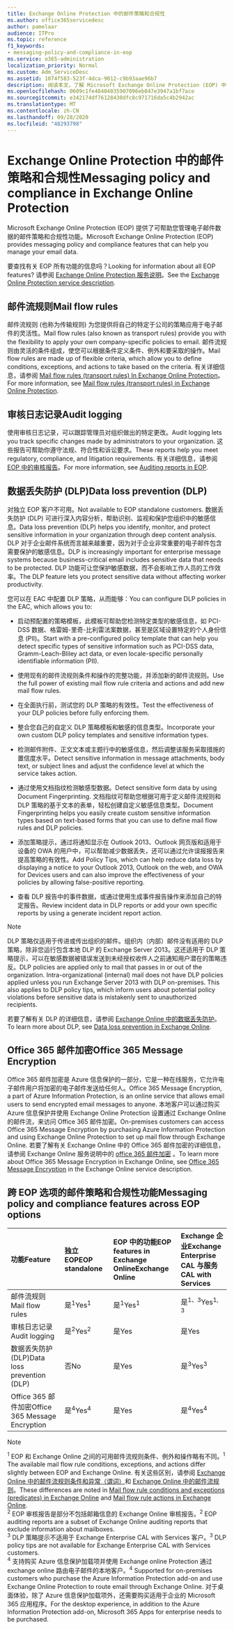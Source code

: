 ```yaml
---
title: Exchange Online Protection 中的邮件策略和合规性
ms.author: office365servicedesc
author: pamelaar
audience: ITPro
ms.topic: reference
f1_keywords:
- messaging-policy-and-compliance-in-eop
ms.service: o365-administration
localization_priority: Normal
ms.custom: Adm_ServiceDesc
ms.assetid: 1074f583-523f-4dca-9012-c9b93aae96b7
description: 阅读本文，了解 Microsoft Exchange Online Protection (EOP) 中的邮件策略和合规性功能。
ms.openlocfilehash: 0609c1fe48404035907096eb047e3947a1bf7ace
ms.sourcegitcommit: e342174df76128430dfc8c971716da5c4b2942ac
ms.translationtype: MT
ms.contentlocale: zh-CN
ms.lasthandoff: 09/28/2020
ms.locfileid: "48293798"
---
```

# <a name="messaging-policy-and-compliance-in-exchange-online-protection"></a><span data-ttu-id="4fda3-103">Exchange Online Protection 中的邮件策略和合规性</span><span class="sxs-lookup"><span data-stu-id="4fda3-103">Messaging policy and compliance in Exchange Online Protection</span></span>

<span data-ttu-id="4fda3-104">Microsoft Exchange Online Protection (EOP) 提供了可帮助您管理电子邮件数据的邮件策略和合规性功能。</span><span class="sxs-lookup"><span data-stu-id="4fda3-104">Microsoft Exchange Online Protection (EOP) provides messaging policy and compliance features that can help you manage your email data.</span></span>

<span data-ttu-id="4fda3-105">要查找有关 EOP 所有功能的信息吗？</span><span class="sxs-lookup"><span data-stu-id="4fda3-105">Looking for information about all EOP features?</span></span> <span data-ttu-id="4fda3-106">请参阅 [Exchange Online Protection 服务说明](exchange-online-protection-service-description.md)。</span><span class="sxs-lookup"><span data-stu-id="4fda3-106">See the [Exchange Online Protection service description](exchange-online-protection-service-description.md).</span></span>

## <a name="mail-flow-rules"></a><span data-ttu-id="4fda3-107">邮件流规则</span><span class="sxs-lookup"><span data-stu-id="4fda3-107">Mail flow rules</span></span>

<span data-ttu-id="4fda3-108">邮件流规则 (也称为传输规则) 为您提供将自己的特定于公司的策略应用于电子邮件的灵活性。</span><span class="sxs-lookup"><span data-stu-id="4fda3-108">Mail flow rules (also known as transport rules) provide you with the flexibility to apply your own company-specific policies to email.</span></span> <span data-ttu-id="4fda3-109">邮件流规则由灵活的条件组成，使您可以根据条件定义条件、例外和要采取的操作。</span><span class="sxs-lookup"><span data-stu-id="4fda3-109">Mail flow rules are made up of flexible criteria, which allow you to define conditions, exceptions, and actions to take based on the criteria.</span></span> <span data-ttu-id="4fda3-110">有关详细信息，请参阅 [Mail flow rules (transport rules) In Exchange Online Protection](https://docs.microsoft.com/microsoft-365/security/office-365-security/mail-flow-rules-transport-rules-0)。</span><span class="sxs-lookup"><span data-stu-id="4fda3-110">For more information, see [Mail flow rules (transport rules) in Exchange Online Protection](https://docs.microsoft.com/microsoft-365/security/office-365-security/mail-flow-rules-transport-rules-0).</span></span>

## <a name="audit-logging"></a><span data-ttu-id="4fda3-111">审核日志记录</span><span class="sxs-lookup"><span data-stu-id="4fda3-111">Audit logging</span></span>

<span data-ttu-id="4fda3-112">使用审核日志记录，可以跟踪管理员对组织做出的特定更改。</span><span class="sxs-lookup"><span data-stu-id="4fda3-112">Audit logging lets you track specific changes made by administrators to your organization.</span></span> <span data-ttu-id="4fda3-113">这些报告可帮助你遵守法规、符合性和诉讼要求。</span><span class="sxs-lookup"><span data-stu-id="4fda3-113">These reports help you meet regulatory, compliance, and litigation requirements.</span></span> <span data-ttu-id="4fda3-114">有关详细信息，请参阅[EOP 中的审核报告](https://docs.microsoft.com/microsoft-365/security/office-365-security/auditing-reports-in-eop)。</span><span class="sxs-lookup"><span data-stu-id="4fda3-114">For more information, see [Auditing reports in EOP](https://docs.microsoft.com/microsoft-365/security/office-365-security/auditing-reports-in-eop).</span></span>

## <a name="data-loss-prevention-dlp"></a><span data-ttu-id="4fda3-115">数据丢失防护 (DLP)</span><span class="sxs-lookup"><span data-stu-id="4fda3-115">Data loss prevention (DLP)</span></span>

<span data-ttu-id="4fda3-116">对独立 EOP 客户不可用。</span><span class="sxs-lookup"><span data-stu-id="4fda3-116">Not available to EOP standalone customers.</span></span> <span data-ttu-id="4fda3-117">数据丢失防护 (DLP) 可进行深入内容分析，帮助识别、监视和保护您组织中的敏感信息。</span><span class="sxs-lookup"><span data-stu-id="4fda3-117">Data loss prevention (DLP) helps you identify, monitor, and protect sensitive information in your organization through deep content analysis.</span></span> <span data-ttu-id="4fda3-118">DLP 对于企业邮件系统而言越来越重要，因为对于企业非常重要的电子邮件包含需要保护的敏感信息。</span><span class="sxs-lookup"><span data-stu-id="4fda3-118">DLP is increasingly important for enterprise message systems because business-critical email includes sensitive data that needs to be protected.</span></span> <span data-ttu-id="4fda3-119">DLP 功能可让您保护敏感数据，而不会影响工作人员的工作效率。</span><span class="sxs-lookup"><span data-stu-id="4fda3-119">The DLP feature lets you protect sensitive data without affecting worker productivity.</span></span>

<span data-ttu-id="4fda3-120">您可以在 EAC 中配置 DLP 策略，从而能够：</span><span class="sxs-lookup"><span data-stu-id="4fda3-120">You can configure DLP policies in the EAC, which allows you to:</span></span>

- <span data-ttu-id="4fda3-121">启动预配置的策略模板，此模板可帮助您检测特定类型的敏感信息，如 PCI-DSS 数据、格雷姆-里奇-比利雷法案数据，甚至是区域设置特定的个人身份信息 (PII)。</span><span class="sxs-lookup"><span data-stu-id="4fda3-121">Start with a pre-configured policy template that can help you detect specific types of sensitive information such as PCI-DSS data, Gramm-Leach-Bliley act data, or even locale-specific personally identifiable information (PII).</span></span>

- <span data-ttu-id="4fda3-122">使用现有的邮件流规则条件和操作的完整功能，并添加新的邮件流规则。</span><span class="sxs-lookup"><span data-stu-id="4fda3-122">Use the full power of existing mail flow rule criteria and actions and add new mail flow rules.</span></span>

- <span data-ttu-id="4fda3-123">在全面执行前，测试您的 DLP 策略的有效性。</span><span class="sxs-lookup"><span data-stu-id="4fda3-123">Test the effectiveness of your DLP policies before fully enforcing them.</span></span>

- <span data-ttu-id="4fda3-124">整合您自己的自定义 DLP 策略模板和敏感的信息类型。</span><span class="sxs-lookup"><span data-stu-id="4fda3-124">Incorporate your own custom DLP policy templates and sensitive information types.</span></span>

- <span data-ttu-id="4fda3-125">检测邮件附件、正文文本或主题行中的敏感信息，然后调整该服务采取措施的置信度水平。</span><span class="sxs-lookup"><span data-stu-id="4fda3-125">Detect sensitive information in message attachments, body text, or subject lines and adjust the confidence level at which the service takes action.</span></span>

- <span data-ttu-id="4fda3-126">通过使用文档指纹检测敏感型数据。</span><span class="sxs-lookup"><span data-stu-id="4fda3-126">Detect sensitive form data by using Document Fingerprinting.</span></span> <span data-ttu-id="4fda3-127">文档指纹可帮助您根据可用于定义邮件流规则和 DLP 策略的基于文本的表单，轻松创建自定义敏感信息类型。</span><span class="sxs-lookup"><span data-stu-id="4fda3-127">Document Fingerprinting helps you easily create custom sensitive information types based on text-based forms that you can use to define mail flow rules and DLP policies.</span></span>

- <span data-ttu-id="4fda3-128">添加策略提示，通过将通知显示在 Outlook 2013、Outlook 网页版和适用于设备的 OWA 的用户中，可以帮助减少数据丢失，还可以通过允许误报报告来提高策略的有效性。</span><span class="sxs-lookup"><span data-stu-id="4fda3-128">Add Policy Tips, which can help reduce data loss by displaying a notice to your Outlook 2013, Outlook on the web, and OWA for Devices users and can also improve the effectiveness of your policies by allowing false-positive reporting.</span></span>

- <span data-ttu-id="4fda3-129">查看 DLP 报告中的事件数据，或通过使用生成事件报告操作来添加自己的特定报告。</span><span class="sxs-lookup"><span data-stu-id="4fda3-129">Review incident data in DLP reports or add your own specific reports by using a generate incident report action.</span></span>

> [!NOTE]
> <span data-ttu-id="4fda3-p106">DLP 策略仅适用于传进或传出组织的邮件。组织内（内部）邮件没有适用的 DLP 策略，除非您运行包含本地 DLP 的 Exchange Server 2013。这还适用于 DLP 策略提示，可以在敏感数据被错误发送到未经授权收件人之前通知用户潜在的策略违反。</span><span class="sxs-lookup"><span data-stu-id="4fda3-p106">DLP policies are applied only to mail that passes in or out of the organization. Intra-organizational (internal) mail does not have DLP policies applied unless you run Exchange Server 2013 with DLP on-premises. This also applies to DLP policy tips, which inform users about potential policy violations before sensitive data is mistakenly sent to unauthorized recipients.</span></span>

<span data-ttu-id="4fda3-133">若要了解有关 DLP 的详细信息，请参阅 [Exchange Online 中的数据丢失防护](https://docs.microsoft.com/exchange/security-and-compliance/data-loss-prevention/data-loss-prevention)。</span><span class="sxs-lookup"><span data-stu-id="4fda3-133">To learn more about DLP, see [Data loss prevention in Exchange Online](https://docs.microsoft.com/exchange/security-and-compliance/data-loss-prevention/data-loss-prevention).</span></span>

## <a name="office-365-message-encryption"></a><span data-ttu-id="4fda3-134">Office 365 邮件加密</span><span class="sxs-lookup"><span data-stu-id="4fda3-134">Office 365 Message Encryption</span></span>

<span data-ttu-id="4fda3-135">Office 365 邮件加密是 Azure 信息保护的一部分，它是一种在线服务，它允许电子邮件用户将加密的电子邮件发送给任何人。</span><span class="sxs-lookup"><span data-stu-id="4fda3-135">Office 365 Message Encryption, a part of Azure Information Protection, is an online service that allows email users to send encrypted email messages to anyone.</span></span> <span data-ttu-id="4fda3-136">本地客户可以通过购买 Azure 信息保护并使用 Exchange Online Protection 设置通过 Exchange Online 的邮件流，来访问 Office 365 邮件加密。</span><span class="sxs-lookup"><span data-stu-id="4fda3-136">On-premises customers can access Office 365 Message Encryption by purchasing Azure Information Protection and using Exchange Online Protection to set up mail flow through Exchange Online.</span></span> <span data-ttu-id="4fda3-137">若要了解有关 Exchange Online 中的 Office 365 邮件加密的详细信息，请参阅 Exchange Online 服务说明中的 [office 365 邮件加密](../exchange-online-service-description/message-policy-and-compliance.md#office-365-message-encryption) 。</span><span class="sxs-lookup"><span data-stu-id="4fda3-137">To learn more about Office 365 Message Encryption in Exchange Online, see [Office 365 Message Encryption](../exchange-online-service-description/message-policy-and-compliance.md#office-365-message-encryption) in the Exchange Online service description.</span></span>

## <a name="messaging-policy-and-compliance-features-across-eop-options"></a><span data-ttu-id="4fda3-138">跨 EOP 选项的邮件策略和合规性功能</span><span class="sxs-lookup"><span data-stu-id="4fda3-138">Messaging policy and compliance features across EOP options</span></span>

| <span data-ttu-id="4fda3-139">功能</span><span class="sxs-lookup"><span data-stu-id="4fda3-139">Feature</span></span> | <span data-ttu-id="4fda3-140">独立 EOP</span><span class="sxs-lookup"><span data-stu-id="4fda3-140">EOP standalone</span></span> | <span data-ttu-id="4fda3-141">EOP 中的功能</span><span class="sxs-lookup"><span data-stu-id="4fda3-141">EOP features in</span></span> <br/> <span data-ttu-id="4fda3-142">Exchange Online</span><span class="sxs-lookup"><span data-stu-id="4fda3-142">Exchange Online</span></span> | <span data-ttu-id="4fda3-143">Exchange 企业</span><span class="sxs-lookup"><span data-stu-id="4fda3-143">Exchange Enterprise</span></span> <br/> <span data-ttu-id="4fda3-144">CAL 与服务</span><span class="sxs-lookup"><span data-stu-id="4fda3-144">CAL with Services</span></span> |
|:-----|:-----|:-----|:-----|
|<span data-ttu-id="4fda3-145">邮件流规则</span><span class="sxs-lookup"><span data-stu-id="4fda3-145">Mail flow rules</span></span>|<span data-ttu-id="4fda3-146">是<sup>1</sup></span><span class="sxs-lookup"><span data-stu-id="4fda3-146">Yes<sup>1</sup></span></span>|<span data-ttu-id="4fda3-147">是<sup>1</sup></span><span class="sxs-lookup"><span data-stu-id="4fda3-147">Yes<sup>1</sup></span></span>|<span data-ttu-id="4fda3-148">是<sup>1、3</sup></span><span class="sxs-lookup"><span data-stu-id="4fda3-148">Yes<sup>1, 3</sup></span></span>|
|<span data-ttu-id="4fda3-149">审核日志记录</span><span class="sxs-lookup"><span data-stu-id="4fda3-149">Audit logging</span></span>|<span data-ttu-id="4fda3-150">是<sup>2</sup></span><span class="sxs-lookup"><span data-stu-id="4fda3-150">Yes<sup>2</sup></span></span>|<span data-ttu-id="4fda3-151">是</span><span class="sxs-lookup"><span data-stu-id="4fda3-151">Yes</span></span>|<span data-ttu-id="4fda3-152">是</span><span class="sxs-lookup"><span data-stu-id="4fda3-152">Yes</span></span>|
|<span data-ttu-id="4fda3-153">数据丢失防护 (DLP)</span><span class="sxs-lookup"><span data-stu-id="4fda3-153">Data loss prevention (DLP)</span></span>|<span data-ttu-id="4fda3-154">否</span><span class="sxs-lookup"><span data-stu-id="4fda3-154">No</span></span>|<span data-ttu-id="4fda3-155">是</span><span class="sxs-lookup"><span data-stu-id="4fda3-155">Yes</span></span>|<span data-ttu-id="4fda3-156">是<sup>3</sup></span><span class="sxs-lookup"><span data-stu-id="4fda3-156">Yes<sup>3</sup></span></span>|
|<span data-ttu-id="4fda3-157">Office 365 邮件加密</span><span class="sxs-lookup"><span data-stu-id="4fda3-157">Office 365 Message Encryption</span></span>|<span data-ttu-id="4fda3-158">是<sup>4</sup></span><span class="sxs-lookup"><span data-stu-id="4fda3-158">Yes<sup>4</sup></span></span>|<span data-ttu-id="4fda3-159">是</span><span class="sxs-lookup"><span data-stu-id="4fda3-159">Yes</span></span>|<span data-ttu-id="4fda3-160">是<sup>4</sup></span><span class="sxs-lookup"><span data-stu-id="4fda3-160">Yes<sup>4</sup></span></span>|

> [!NOTE]
> <span data-ttu-id="4fda3-161"><sup>1</sup> EOP 和 Exchange Online 之间的可用邮件流规则条件、例外和操作略有不同。</span><span class="sxs-lookup"><span data-stu-id="4fda3-161"><sup>1</sup> The available mail flow rule conditions, exceptions, and actions differ slightly between EOP and Exchange Online.</span></span> <span data-ttu-id="4fda3-162">有关这些区别，请参阅 [Exchange Online 中的邮件流规则条件和异常（谓词）](https://docs.microsoft.com/Exchange/security-and-compliance/mail-flow-rules/conditions-and-exceptions)和 [Exchange Online 中的邮件流规则](https://docs.microsoft.com/Exchange/security-and-compliance/mail-flow-rules/mail-flow-rule-actions)。</span><span class="sxs-lookup"><span data-stu-id="4fda3-162">These differences are noted in [Mail flow rule conditions and exceptions (predicates) in Exchange Online](https://docs.microsoft.com/Exchange/security-and-compliance/mail-flow-rules/conditions-and-exceptions) and [Mail flow rule actions in Exchange Online](https://docs.microsoft.com/Exchange/security-and-compliance/mail-flow-rules/mail-flow-rule-actions).</span></span> <br/>
> <span data-ttu-id="4fda3-163"><sup>2</sup> EOP 审核报告是部分不包括邮箱信息的 Exchange Online 审核报告。</span><span class="sxs-lookup"><span data-stu-id="4fda3-163"><sup>2</sup> EOP auditing reports are a subset of Exchange Online auditing reports that exclude information about mailboxes.</span></span> <br/>
> <span data-ttu-id="4fda3-164"><sup>3</sup> DLP 策略提示不适用于 Exchange Enterprise CAL with Services 客户。</span><span class="sxs-lookup"><span data-stu-id="4fda3-164"><sup>3</sup> DLP policy tips are not available for Exchange Enterprise CAL with Services customers.</span></span> <br/>
> <span data-ttu-id="4fda3-165"><sup>4</sup> 支持购买 Azure 信息保护加载项并使用 Exchange online Protection 通过 exchange online 路由电子邮件的本地客户。</span><span class="sxs-lookup"><span data-stu-id="4fda3-165"><sup>4</sup> Supported for on-premises customers who purchase the Azure Information Protection add-on and use Exchange Online Protection to route email through Exchange Online.</span></span> <span data-ttu-id="4fda3-166">对于桌面体验，除了 Azure 信息保护加载项外，还需要购买适用于企业的 Microsoft 365 应用程序。</span><span class="sxs-lookup"><span data-stu-id="4fda3-166">For the desktop experience, in addition to the Azure Information Protection add-on, Microsoft 365 Apps for enterprise needs to be purchased.</span></span> <br/>
